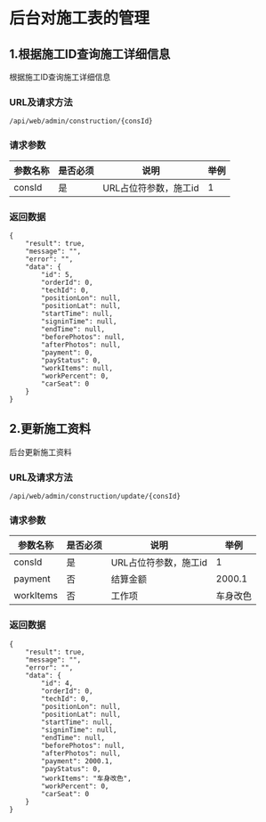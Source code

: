 # 后台对施工表的管理

## 1.根据施工ID查询施工详细信息
根据施工ID查询施工详细信息
### URL及请求方法
`/api/web/admin/construction/{consId}`

### 请求参数
| 参数名称 | 是否必须 | 说明 | 举例 |
| ------ | -------- | ---- | --- |
| consId | 是 | URL占位符参数，施工id| 1 |

### 返回数据

```
{
    "result": true,
    "message": "",
    "error": "",
    "data": {
        "id": 5,
        "orderId": 0,
        "techId": 0,
        "positionLon": null,
        "positionLat": null,
        "startTime": null,
        "signinTime": null,
        "endTime": null,
        "beforePhotos": null,
        "afterPhotos": null,
        "payment": 0,
        "payStatus": 0,
        "workItems": null,
        "workPercent": 0,
        "carSeat": 0
    }
}

```


## 2.更新施工资料
后台更新施工资料
### URL及请求方法
`/api/web/admin/construction/update/{consId}`

### 请求参数
| 参数名称 | 是否必须 | 说明 | 举例 |
| ------ | -------- | ---- | --- |
| consId | 是 | URL占位符参数，施工id| 1 |
| payment | 否 | 结算金额 | 2000.1 |
| workItems | 否 | 工作项 | 车身改色 |


### 返回数据
```
{
    "result": true,
    "message": "",
    "error": "",
    "data": {
        "id": 4,
        "orderId": 0,
        "techId": 0,
        "positionLon": null,
        "positionLat": null,
        "startTime": null,
        "signinTime": null,
        "endTime": null,
        "beforePhotos": null,
        "afterPhotos": null,
        "payment": 2000.1,
        "payStatus": 0,
        "workItems": "车身改色",
        "workPercent": 0,
        "carSeat": 0
    }
}

```